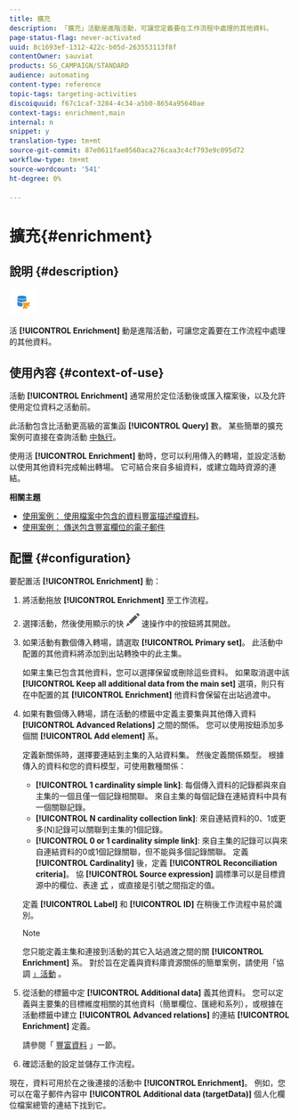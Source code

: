 ```yaml
---
title: 擴充
description: 「擴充」活動是進階活動，可讓您定義要在工作流程中處理的其他資料。
page-status-flag: never-activated
uuid: 8c1693ef-1312-422c-b05d-263553113f8f
contentOwner: sauviat
products: SG_CAMPAIGN/STANDARD
audience: automating
content-type: reference
topic-tags: targeting-activities
discoiquuid: f67c1caf-3284-4c34-a5b0-8654a95640ae
context-tags: enrichment,main
internal: n
snippet: y
translation-type: tm+mt
source-git-commit: 87e0611fae0560aca276caa3c4cf793e9c095d72
workflow-type: tm+mt
source-wordcount: '541'
ht-degree: 0%

---
```



# 擴充{#enrichment}

## 說明 {#description}

![](assets/enrichment.png)

活 **[!UICONTROL Enrichment]** 動是進階活動，可讓您定義要在工作流程中處理的其他資料。

## 使用內容 {#context-of-use}

活動 **[!UICONTROL Enrichment]** 通常用於定位活動後或匯入檔案後，以及允許使用定位資料之活動前。

此活動包含比活動更高級的富集函 **[!UICONTROL Query]** 數。 某些簡單的擴充案例可直接在查詢活動 [中執行](../../automating/using/query.md#enriching-data)。

使用活 **[!UICONTROL Enrichment]** 動時，您可以利用傳入的轉場，並設定活動以使用其他資料完成輸出轉場。 它可結合來自多組資料，或建立臨時資源的連結。

**相關主題**

* [使用案例： 使用檔案中包含的資料豐富描述檔資料](../../automating/using/enriching-profile-data-file.md)。
* [使用案例： 傳送包含豐富欄位的電子郵件](../../automating/using/sending-email-enriched-fields.md)

## 配置 {#configuration}

要配置活 **[!UICONTROL Enrichment]** 動：

1. 將活動拖放 **[!UICONTROL Enrichment]** 至工作流程。
1. 選擇活動，然後使用顯示的快 ![](assets/edit_darkgrey-24px.png) 速操作中的按鈕將其開啟。
1. 如果活動有數個傳入轉場，請選取 **[!UICONTROL Primary set]**。 此活動中配置的其他資料將添加到出站轉換中的此主集。

   如果主集已包含其他資料，您可以選擇保留或刪除這些資料。 如果取消選中該 **[!UICONTROL Keep all additional data from the main set]** 選項，則只有在中配置的其 **[!UICONTROL Enrichment]** 他資料會保留在出站過渡中。

1. 如果有數個傳入轉場，請在活動的標籤中定義主要集與其他傳入資料 **[!UICONTROL Advanced Relations]** 之間的關係。 您可以使用按鈕添加多個關 **[!UICONTROL Add element]** 系。

   定義新關係時，選擇要連結到主集的入站資料集。 然後定義關係類型。 根據傳入的資料和您的資料模型，可使用數種關係：

   * **[!UICONTROL 1 cardinality simple link]**: 每個傳入資料的記錄都與來自主集的一個且僅一個記錄相關聯。 來自主集的每個記錄在連結資料中具有一個關聯記錄。
   * **[!UICONTROL N cardinality collection link]**: 來自連結資料的0、1或更多(N)記錄可以關聯到主集的1個記錄。
   * **[!UICONTROL 0 or 1 cardinality simple link]**: 來自主集的記錄可以與來自連結資料的0或1個記錄關聯，但不能與多個記錄關聯。
   定義 **[!UICONTROL Cardinality]** 後，定義 **[!UICONTROL Reconciliation criteria]**。 協 **[!UICONTROL Source expression]** 調標準可以是目標資源中的欄位、表達 [式](../../automating/using/advanced-expression-editing.md) ，或直接是引號之間指定的值。

   定義 **[!UICONTROL Label]** 和 **[!UICONTROL ID]** 在稍後工作流程中易於識別。

   >[!NOTE]
   >
   >您只能定義主集和連接到活動的其它入站過渡之間的關 **[!UICONTROL Enrichment]** 系。 對於旨在定義與資料庫資源關係的簡單案例，請使用「協調 [」活動](../../automating/using/reconciliation.md) 。

1. 從活動的標籤中定 **[!UICONTROL Additional data]** 義其他資料。 您可以定義與主要集的目標維度相關的其他資料（簡單欄位、匯總和系列），或根據在活動標籤中建立 **[!UICONTROL Advanced relations]** 的連結 **[!UICONTROL Enrichment]** 定義。

   請參閱「 [豐富資料](../../automating/using/query.md#enriching-data) 」一節。

1. 確認活動的設定並儲存工作流程。

現在，資料可用於在之後連接的活動中 **[!UICONTROL Enrichment]**。 例如，您可以在電子郵件內容中 **[!UICONTROL Additional data (targetData)]** 個人化欄位檔案總管的連結下找到它。
